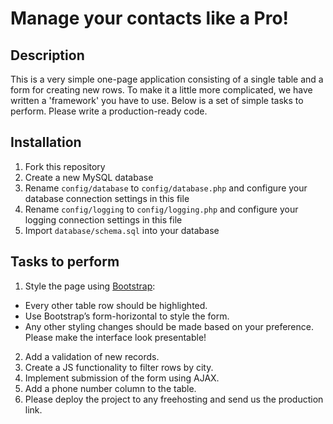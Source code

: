 # Manage your contacts like a Pro!

## Description
This is a very simple one-page application consisting of a single table and a form for creating new rows. To make it a little more complicated, we have written a 'framework' you have to use. Below is a set of simple tasks to perform. Please write a production-ready code.

## Installation
1. Fork this repository
2. Create a new MySQL database
3. Rename `config/database` to `config/database.php` and configure your database connection settings in this file 
4. Rename `config/logging` to `config/logging.php` and configure your logging connection settings in this file
5. Import `database/schema.sql` into your database

## Tasks to perform
1. Style the page using [Bootstrap](http://getbootstrap.com/):
  * Every other table row should be highlighted.
  * Use Bootstrap’s form-horizontal to style the form.
  * Any other styling changes should be made based on your preference. Please make the interface look presentable!
2. Add a validation of new records.
3. Create a JS functionality to filter rows by city.
4. Implement submission of the form using AJAX.
5. Add a phone number column to the table.
6. Please deploy the project to any freehosting and send us the production link.
